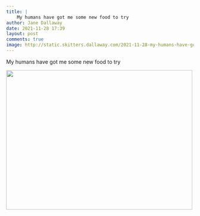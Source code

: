 ```yaml
---
title: |
    My humans have got me some new food to try
author: Jane Dallaway
date: 2021-11-28 17:39
layout: post
comments: true
image: http://static.skitters.dallaway.com/2021-11-28-my-humans-have-got-me-some-new-food-to-try-fullsize-0.jpeg
---
```


My humans have got me some new food to try

<a href="http://static.skitters.dallaway.com/2021-11-28-my-humans-have-got-me-some-new-food-to-try-fullsize-0.jpeg"><img src="http://static.skitters.dallaway.com/2021-11-28-my-humans-have-got-me-some-new-food-to-try-thumb-0.jpeg" width="500" height="375"></a>

